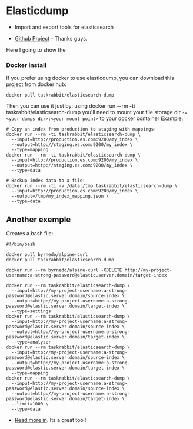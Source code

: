 # Elasticdump
- Import and export tools for elasticsearch

- [Github Project](https://github.com/taskrabbit/elasticsearch-dump) - Thanks guys.

Here I going to show the 

### Docker install 
If you prefer using docker to use elasticdump, you can download this project from docker hub:

```
docker pull taskrabbit/elasticsearch-dump
```

Then you can use it just by:
using docker run --rm -ti taskrabbit/elasticsearch-dump
you'll need to mount your file storage dir `-v <your dumps dir>:<your mount point>` to your docker container
Example:

```
# Copy an index from production to staging with mappings:
docker run --rm -ti taskrabbit/elasticsearch-dump \
  --input=http://production.es.com:9200/my_index \
  --output=http://staging.es.com:9200/my_index \
  --type=mapping
docker run --rm -ti taskrabbit/elasticsearch-dump \
  --input=http://production.es.com:9200/my_index \
  --output=http://staging.es.com:9200/my_index \
  --type=data

# Backup index data to a file:
docker run --rm -ti -v /data:/tmp taskrabbit/elasticsearch-dump \
  --input=http://production.es.com:9200/my_index \
  --output=/tmp/my_index_mapping.json \
  --type=data
```


## Another exemple

Creates a bash file:

```
#!/bin/bash

docker pull byrnedo/alpine-curl
docker pull taskrabbit/elasticsearch-dump

docker run --rm byrnedo/alpine-curl -XDELETE http://my-project-username:a-strong-password@elastic.server.domain/target-index

docker run --rm taskrabbit/elasticsearch-dump \
  --input=http://my-project-username:a-strong-password@elastic.server.domain/source-index \
  --output=http://my-project-username:a-strong-password@elastic.server.domain/target-index \
  --type=settings
docker run --rm taskrabbit/elasticsearch-dump \
  --input=http://my-project-username:a-strong-password@elastic.server.domain/source-index \
  --output=http://my-project-username:a-strong-password@elastic.server.domain/target-index \
  --type=analyzer
docker run --rm taskrabbit/elasticsearch-dump \
  --input=http://my-project-username:a-strong-password@elastic.server.domain/source-index \
  --output=http://my-project-username:a-strong-password@elastic.server.domain/target-index \
  --type=mapping
docker run --rm taskrabbit/elasticsearch-dump \
  --input=http://my-project-username:a-strong-password@elastic.server.domain/source-index \
  --output=http://my-project-username:a-strong-password@elastic.server.domain/target-index \
  --limit=1000 \
  --type=data

```


- [Read more in](https://github.com/taskrabbit/elasticsearch-dump). Its a great tool!
